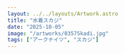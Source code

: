 ```yaml
---
layout: ../../layouts/Artwork.astro
title: "水着スカジ"
date: "2025-10-05"
image: "/artworks/0357Skadi.jpg"
tags: ["アークナイツ", "スカジ"]
---
```


